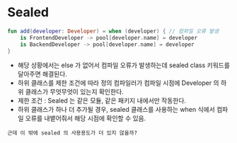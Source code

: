 # Sealed

```kotlin
fun add(developer: Developer) = when (developer) { // 컴파일 오류 발생
    is FrontendDeveloper -> pool[developer.name] = developer
    is BackendDeveloper -> pool[developer.name] = developer
}
```
* 해당 상황에서는 else 가 없어서 컴파일 오류가 발생하는데 sealed class 키워드를 달아주면 해결된다.
* 하위 클래스를 제한 조건에 따라 정의 컴파일러가 컴파일 시점에 Developer 의 하위 클래스가 무엇무엇이 있는지 확인한다.
* 제한 조건 : Sealed 는 같은 모듈, 같은 패키지 내에서만 작동한다.
* 하위 클래스가 하나 더 추가될 경우, sealed 클래스를 사용하는 when 식에서 컴파일 오류를 내뱉어줘서 해당 시점에 확인할 수 있음.



``근데 이 밖에 sealed 의 사용용도가 더 있지 않을까?``